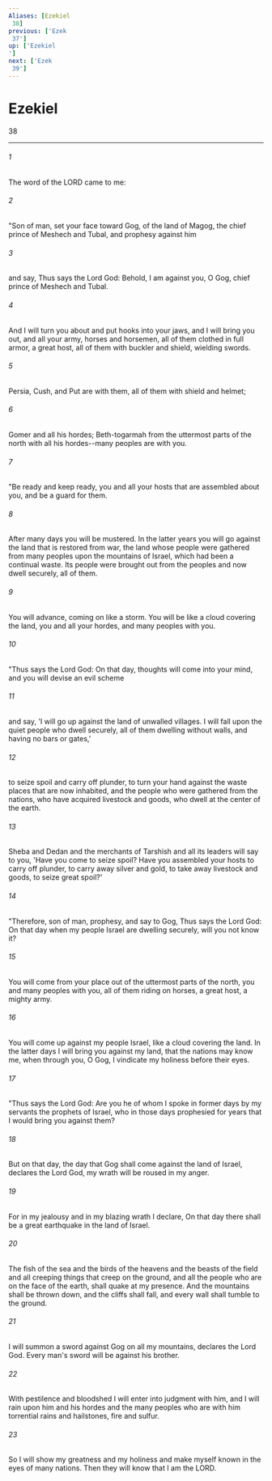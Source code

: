 ```yaml
---
Aliases: [Ezekiel 38]
previous: ['Ezek 37']
up: ['Ezekiel']
next: ['Ezek 39']
---
```

# Ezekiel 38

***
 

###### 1 
The word of the LORD came to me:  

###### 2 
"Son of man, set your face toward Gog, of the land of Magog, the chief prince of Meshech and Tubal, and prophesy against him  

###### 3 
and say, Thus says the Lord God: Behold, I am against you, O Gog, chief prince of Meshech and Tubal.  

###### 4 
And I will turn you about and put hooks into your jaws, and I will bring you out, and all your army, horses and horsemen, all of them clothed in full armor, a great host, all of them with buckler and shield, wielding swords.  

###### 5 
Persia, Cush, and Put are with them, all of them with shield and helmet;  

###### 6 
Gomer and all his hordes; Beth-togarmah from the uttermost parts of the north with all his hordes--many peoples are with you.  

###### 7 
"Be ready and keep ready, you and all your hosts that are assembled about you, and be a guard for them.  

###### 8 
After many days you will be mustered. In the latter years you will go against the land that is restored from war, the land whose people were gathered from many peoples upon the mountains of Israel, which had been a continual waste. Its people were brought out from the peoples and now dwell securely, all of them.  

###### 9 
You will advance, coming on like a storm. You will be like a cloud covering the land, you and all your hordes, and many peoples with you.  

###### 10 
"Thus says the Lord God: On that day, thoughts will come into your mind, and you will devise an evil scheme  

###### 11 
and say, 'I will go up against the land of unwalled villages. I will fall upon the quiet people who dwell securely, all of them dwelling without walls, and having no bars or gates,'  

###### 12 
to seize spoil and carry off plunder, to turn your hand against the waste places that are now inhabited, and the people who were gathered from the nations, who have acquired livestock and goods, who dwell at the center of the earth.  

###### 13 
Sheba and Dedan and the merchants of Tarshish and all its leaders will say to you, 'Have you come to seize spoil? Have you assembled your hosts to carry off plunder, to carry away silver and gold, to take away livestock and goods, to seize great spoil?'  

###### 14 
"Therefore, son of man, prophesy, and say to Gog, Thus says the Lord God: On that day when my people Israel are dwelling securely, will you not know it?  

###### 15 
You will come from your place out of the uttermost parts of the north, you and many peoples with you, all of them riding on horses, a great host, a mighty army.  

###### 16 
You will come up against my people Israel, like a cloud covering the land. In the latter days I will bring you against my land, that the nations may know me, when through you, O Gog, I vindicate my holiness before their eyes.  

###### 17 
"Thus says the Lord God: Are you he of whom I spoke in former days by my servants the prophets of Israel, who in those days prophesied for years that I would bring you against them?  

###### 18 
But on that day, the day that Gog shall come against the land of Israel, declares the Lord God, my wrath will be roused in my anger.  

###### 19 
For in my jealousy and in my blazing wrath I declare, On that day there shall be a great earthquake in the land of Israel.  

###### 20 
The fish of the sea and the birds of the heavens and the beasts of the field and all creeping things that creep on the ground, and all the people who are on the face of the earth, shall quake at my presence. And the mountains shall be thrown down, and the cliffs shall fall, and every wall shall tumble to the ground.  

###### 21 
I will summon a sword against Gog on all my mountains, declares the Lord God. Every man's sword will be against his brother.  

###### 22 
With pestilence and bloodshed I will enter into judgment with him, and I will rain upon him and his hordes and the many peoples who are with him torrential rains and hailstones, fire and sulfur.  

###### 23 
So I will show my greatness and my holiness and make myself known in the eyes of many nations. Then they will know that I am the LORD.
